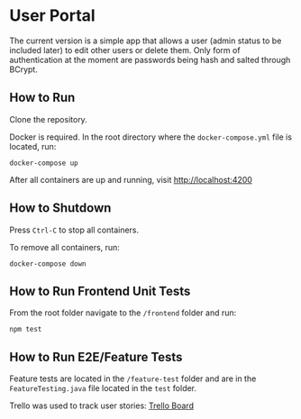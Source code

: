 # User Portal
The current version is a simple app that allows a user (admin status to be included
later) to edit other users or delete them. Only form of authentication at the moment
are passwords being hash and salted through BCrypt.

## How to Run
Clone the repository.

Docker is required. In the root directory where the `docker-compose.yml` file is located, run:

```
docker-compose up
```

After all containers are up and running, visit [http://localhost:4200](http://localhost:4200)

## How to Shutdown
Press `Ctrl-C` to stop all containers.

To remove all containers, run:
```
docker-compose down
```

## How to Run Frontend Unit Tests
From the root folder navigate to the `/frontend` folder and run:
```
npm test
```

## How to Run E2E/Feature Tests
Feature tests are located in the `/feature-test` folder and are in the `FeatureTesting.java` file located in the `test` folder.


Trello was used to track user stories: [Trello Board](https://trello.com/b/P2J6P3D0/housing)
